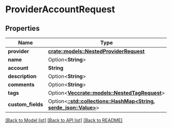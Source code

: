 # ProviderAccountRequest

## Properties

Name | Type | Description | Notes
------------ | ------------- | ------------- | -------------
**provider** | [**crate::models::NestedProviderRequest**](NestedProviderRequest.md) |  | 
**name** | Option<**String**> |  | [optional]
**account** | **String** |  | 
**description** | Option<**String**> |  | [optional]
**comments** | Option<**String**> |  | [optional]
**tags** | Option<[**Vec<crate::models::NestedTagRequest>**](NestedTagRequest.md)> |  | [optional]
**custom_fields** | Option<[**::std::collections::HashMap<String, serde_json::Value>**](serde_json::Value.md)> |  | [optional]

[[Back to Model list]](../README.md#documentation-for-models) [[Back to API list]](../README.md#documentation-for-api-endpoints) [[Back to README]](../README.md)


